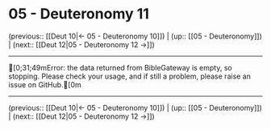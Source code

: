 # 05 - Deuteronomy 11

(previous:: [[Deut 10|← 05 - Deuteronomy 10]]) | (up:: [[05 - Deuteronomy]]) | (next:: [[Deut 12|05 - Deuteronomy 12 →]])

***
[0;31;49mError: the data returned from BibleGateway is empty, so stopping. Please check your usage, and if still a problem, please raise an issue on GitHub.[0m

***

(previous:: [[Deut 10|← 05 - Deuteronomy 10]]) | (up:: [[05 - Deuteronomy]]) | (next:: [[Deut 12|05 - Deuteronomy 12 →]])
